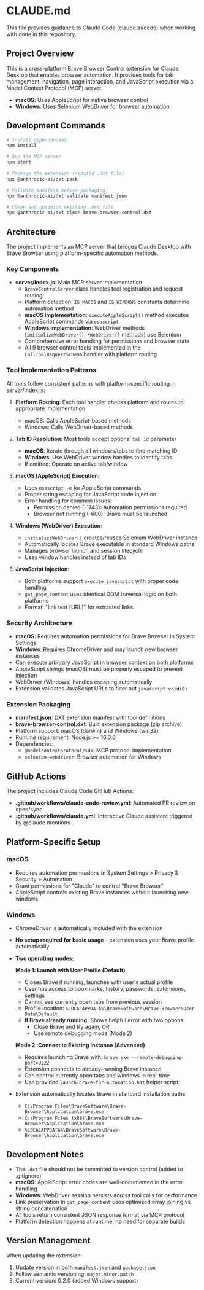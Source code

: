 # CLAUDE.md

This file provides guidance to Claude Code (claude.ai/code) when working with code in this repository.

## Project Overview

This is a cross-platform Brave Browser Control extension for Claude Desktop that enables browser automation. It provides tools for tab management, navigation, page interaction, and JavaScript execution via a Model Context Protocol (MCP) server.

- **macOS**: Uses AppleScript for native browser control
- **Windows**: Uses Selenium WebDriver for browser automation

## Development Commands

```bash
# Install dependencies
npm install

# Run the MCP server
npm start

# Package the extension (rebuild .dxt file)
npx @anthropic-ai/dxt pack

# Validate manifest before packaging
npx @anthropic-ai/dxt validate manifest.json

# Clean and optimize existing .dxt file
npx @anthropic-ai/dxt clean brave-browser-control.dxt
```

## Architecture

The project implements an MCP server that bridges Claude Desktop with Brave Browser using platform-specific automation methods.

### Key Components

- **server/index.js**: Main MCP server implementation
  - `BraveControlServer` class handles tool registration and request routing
  - Platform detection: `IS_MACOS` and `IS_WINDOWS` constants determine automation method
  - **macOS implementation**: `executeAppleScript()` method executes AppleScript commands via `osascript`
  - **Windows implementation**: WebDriver methods (`initializeWebDriver()`, `*WebDriver()` methods) use Selenium
  - Comprehensive error handling for permissions and browser state
  - All 9 browser control tools implemented in the `CallToolRequestSchema` handler with platform routing

### Tool Implementation Patterns

All tools follow consistent patterns with platform-specific routing in server/index.js:

1. **Platform Routing**: Each tool handler checks platform and routes to appropriate implementation
   - macOS: Calls AppleScript-based methods
   - Windows: Calls WebDriver-based methods

2. **Tab ID Resolution**: Most tools accept optional `tab_id` parameter
   - **macOS**: Iterate through all windows/tabs to find matching ID
   - **Windows**: Use WebDriver window handles to identify tabs
   - If omitted: Operate on active tab/window

3. **macOS (AppleScript) Execution**:
   - Uses `osascript -e` for AppleScript commands
   - Proper string escaping for JavaScript code injection
   - Error handling for common issues:
     - Permission denied (-1743): Automation permissions required
     - Browser not running (-600): Brave must be launched

4. **Windows (WebDriver) Execution**:
   - `initializeWebDriver()` creates/reuses Selenium WebDriver instance
   - Automatically locates Brave executable in standard Windows paths
   - Manages browser launch and session lifecycle
   - Uses window handles instead of tab IDs

5. **JavaScript Injection**:
   - Both platforms support `execute_javascript` with proper code handling
   - `get_page_content` uses identical DOM traversal logic on both platforms
   - Format: "link text [URL]" for extracted links

### Security Architecture

- **macOS**: Requires automation permissions for Brave Browser in System Settings
- **Windows**: Requires ChromeDriver and may launch new browser instances
- Can execute arbitrary JavaScript in browser context on both platforms
- AppleScript strings (macOS) must be properly escaped to prevent injection
- WebDriver (Windows) handles escaping automatically
- Extension validates JavaScript URLs to filter out `javascript:void(0)`

### Extension Packaging

- **manifest.json**: DXT extension manifest with tool definitions
- **brave-browser-control.dxt**: Built extension package (zip archive)
- Platform support: macOS (darwin) and Windows (win32)
- Runtime requirement: Node.js >= 16.0.0
- Dependencies:
  - `@modelcontextprotocol/sdk`: MCP protocol implementation
  - `selenium-webdriver`: Browser automation for Windows

## GitHub Actions

The project includes Claude Code GitHub Actions:

- **.github/workflows/claude-code-review.yml**: Automated PR review on open/sync
- **.github/workflows/claude.yml**: Interactive Claude assistant triggered by @claude mentions

## Platform-Specific Setup

### macOS
- Requires automation permissions in System Settings > Privacy & Security > Automation
- Grant permissions for "Claude" to control "Brave Browser"
- AppleScript controls existing Brave instances without launching new windows

### Windows
- ChromeDriver is automatically included with the extension
- **No setup required for basic usage** - extension uses your Brave profile automatically
- **Two operating modes:**

  **Mode 1: Launch with User Profile (Default)**
  - Closes Brave if running, launches with user's actual profile
  - User has access to bookmarks, history, passwords, extensions, settings
  - Cannot see currently open tabs from previous session
  - Profile location: `%LOCALAPPDATA%\BraveSoftware\Brave-Browser\User Data\Default`
  - **If Brave already running:** Shows helpful error with two options:
    - Close Brave and try again, OR
    - Use remote debugging mode (Mode 2)

  **Mode 2: Connect to Existing Instance (Advanced)**
  - Requires launching Brave with: `brave.exe --remote-debugging-port=9222`
  - Extension connects to already-running Brave instance
  - Can control currently open tabs and windows in real-time
  - Use provided `launch-brave-for-automation.bat` helper script

- Extension automatically locates Brave in standard installation paths:
  - `C:\Program Files\BraveSoftware\Brave-Browser\Application\brave.exe`
  - `C:\Program Files (x86)\BraveSoftware\Brave-Browser\Application\brave.exe`
  - `%LOCALAPPDATA%\BraveSoftware\Brave-Browser\Application\brave.exe`

## Development Notes

- The `.dxt` file should not be committed to version control (added to .gitignore)
- **macOS**: AppleScript error codes are well-documented in the error handling
- **Windows**: WebDriver session persists across tool calls for performance
- Link preservation in `get_page_content` uses optimized array joining vs string concatenation
- All tools return consistent JSON response format via MCP protocol
- Platform detection happens at runtime, no need for separate builds

## Version Management

When updating the extension:
1. Update version in both `manifest.json` and `package.json`
2. Follow semantic versioning: `major.minor.patch`
3. Current version: 0.2.0 (added Windows support)